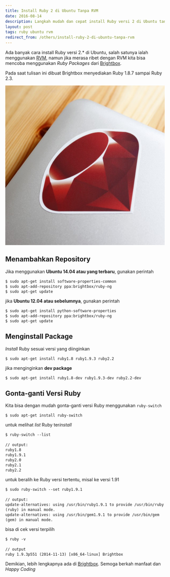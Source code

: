```yaml
---
title: Install Ruby 2 di Ubuntu Tanpa RVM
date: 2016-08-14
description: Langkah mudah dan cepat install Ruby versi 2 di Ubuntu tanpa ribet mengggunakan Ruby Version Manager. Ada banyak cara install Ruby versi 2.* di Ubuntu, salah satunya ialah menggunakan RVM.
layout: post
tags: ruby ubuntu rvm
redirect_from: /others/install-ruby-2-di-ubuntu-tanpa-rvm
---
```


Ada banyak cara install Ruby versi 2.* di Ubuntu, salah satunya ialah menggunakan [RVM](https://rvm.io/ "RVM"), namun jika merasa ribet dengan RVM kita bisa mencoba menggunakan *Ruby Packages* dari [Brightbox](https://www.brightbox.com/docs/ruby/ubuntu/ "Brightbox").

Pada saat tulisan ini dibuat Brightbox menyediakan Ruby 1.8.7 sampai Ruby 2.3.

![Ruby Sticker from unixstickers.com](/assets/images/posts/ruby-sticker.jpg "Ruby Sticker from unixstickers.com")

## Menambahkan Repository
Jika menggunakan **Ubuntu 14.04 atau yang terbaru**, gunakan perintah

```shell_session
$ sudo apt-get install software-properties-common
$ sudo apt-add-repository ppa:brightbox/ruby-ng
$ sudo apt-get update
```

jika **Ubuntu 12.04 atau sebelumnya**, gunakan perintah

```shell_session
$ sudo apt-get install python-software-properties
$ sudo apt-add-repository ppa:brightbox/ruby-ng
$ sudo apt-get update
```

## Menginstall Package
*Install* Ruby sesuai versi yang diinginkan

```shell_session
$ sudo apt-get install ruby1.8 ruby1.9.3 ruby2.2
```

jika menginginkan **dev package**

```shell_session
$ sudo apt-get install ruby1.8-dev ruby1.9.3-dev ruby2.2-dev
```

## Gonta-ganti Versi Ruby
Kita bisa dengan mudah gonta-ganti versi Ruby menggunakan `ruby-switch`

```shell_session
$ sudo apt-get install ruby-switch
```
untuk melihat *list* Ruby ter*install*

```shell_session
$ ruby-switch --list

// output:
ruby1.8
ruby1.9.1
ruby2.0
ruby2.1
ruby2.2
```
untuk beralih ke Ruby versi tertentu, misal ke versi 1.91

```shell_session
$ sudo ruby-switch --set ruby1.9.1

// output:
update-alternatives: using /usr/bin/ruby1.9.1 to provide /usr/bin/ruby (ruby) in manual mode.
update-alternatives: using /usr/bin/gem1.9.1 to provide /usr/bin/gem (gem) in manual mode.
```

bisa di cek versi terpilih

```shell_session
$ ruby -v

// output
ruby 1.9.3p551 (2014-11-13) [x86_64-linux] Brightbox
```

Demikian, lebih lengkapnya ada di [Brightbox](https://www.brightbox.com/docs/ruby/ubuntu/ "Brightbox"). Semoga berkah manfaat dan *Happy Coding*
